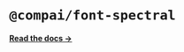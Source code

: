 # `@compai/font-spectral`

[**Read the docs &rarr;**](https://components.ai/docs/typefaces/spectral)
